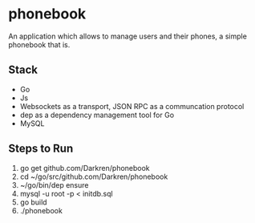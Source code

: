 # phonebook
An application which allows to manage users and their phones, a simple phonebook that is.

## Stack
* Go
* Js
* Websockets as a transport, JSON RPC as a communcation protocol
* dep as a dependency management tool for Go
* MySQL

## Steps to Run
1. go get github.com/Darkren/phonebook
2. cd ~/go/src/github.com/Darkren/phonebook
3. ~/go/bin/dep ensure
4. mysql -u root -p < initdb.sql
5. go build
6. ./phonebook